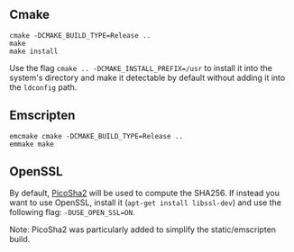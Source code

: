 
## Cmake
```
cmake -DCMAKE_BUILD_TYPE=Release ..
make
make install
```

Use the flag `cmake .. -DCMAKE_INSTALL_PREFIX=/usr` to install it into the system's directory and make it detectable
by default without adding it into the `ldconfig` path.

## Emscripten
```
emcmake cmake -DCMAKE_BUILD_TYPE=Release ..
emmake make
```


## OpenSSL

By default, [PicoSha2](https://github.com/okdshin/PicoSHA2/blob/master/picosha2.h) will be used to compute the SHA256.
If instead you want to use OpenSSL, install it (`apt-get install libssl-dev`) and use the following flag: `-DUSE_OPEN_SSL=ON`.

Note: PicoSha2 was particularly added to simplify the static/emscripten build.